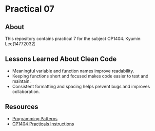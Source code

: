 # Practical 07

## About
This repository contains practical 7 for the subject CP1404.
Kyumin Lee(14772032)

## Lessons Learned About Clean Code
- Meaningful variable and function names improve readability.
- Keeping functions short and focused makes code easier to test and maintain.
- Consistent formatting and spacing helps prevent bugs and improves collaboration.

## Resources
- [Programming Patterns](https://github.com/CP1404/ProgrammingPatterns)
- [CP1404 Practicals Instructions](https://github.com/CP1404/Practicals)
